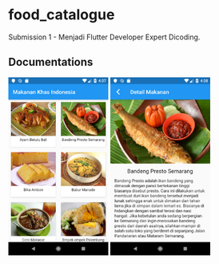 # food_catalogue

Submission 1 - Menjadi Flutter Developer Expert Dicoding.

## Documentations
<p>
  <img src="https://github.com/tiyan-attirmidzi/MFDE-Submission-1/blob/master/documentation/documentation_listfood.png" alt="List Makanan" width="200">
  <img src="https://github.com/tiyan-attirmidzi/MFDE-Submission-1/blob/master/documentation/documentation_detailfood.png" alt="List Makanan" width="200">
 </p>
